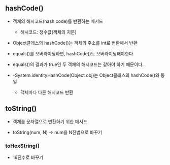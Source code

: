## hashCode()

- 객체의 해시코드(hash code)를 반환하는 메서드
  - 해시코드: 정수값(객체의 지문)

- Object클래스의 hashCode()는 객체의 주소를 int로 변환해서 반환

- equals()를 오버라이딩하면, hashCode()도 오버라이딩해야한다
- equals()의 결과가 true인 두 객체의 해시코드는 같아야 하기 때문이다.
- -System.identityHashCode(Object obj)는 Object클래스의 hashCode()와 동일
  - 객체마다 다른 해시코드 반환



## toString()

- 객체를 문자열으로 변환하기 위한 메서드

- toString(num, N) -> num을 N진법으로 바꾸기



### toHexString()

- 16진수로 바꾸기